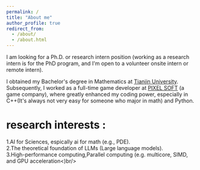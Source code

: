 ```yaml
---
permalink: /
title: "About me"
author_profile: true
redirect_from: 
  - /about/
  - /about.html
---
```


I am looking for a Ph.D. or research intern position (working as a research intern is for the PhD program, and I'm open to a volunteer onsite intern or remote intern).

I obtained my Bachelor's degree in Mathematics at [Tianjin University](https://www.tju.edu.cn/). Subsequently, I worked as a full-time game developer at [PIXEL SOFT](https://www.pixelgame.net/pixelsoft/english/) (a game company), where greatly enhanced my coding power, especially in C++(It's always not very easy for someone who major in math) and Python.

research interests :
======
1.AI for Sciences, espically ai for math (e.g., PDE).<br/>
2.The theoretical foundation of LLMs (Large language models).<br/>
3.High-performance computing,Parallel computing (e.g. multicore, SIMD, and GPU acceleration<)br/>



